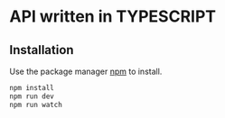 # API written in TYPESCRIPT

## Installation

Use the package manager [npm](https://www.npmjs.com/get-npm) to install.

```bash
npm install
npm run dev
npm run watch
```

